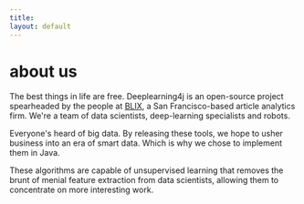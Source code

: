 ```yaml
---
title: 
layout: default
---
```


# about us

The best things in life are free. Deeplearning4j is an open-source project spearheaded by the people at [BLIX](blix.io), a San Francisco-based article analytics firm. We're a team of data scientists, deep-learning specialists and robots. 

Everyone's heard of big data. By releasing these tools, we hope to usher business into an era of smart data. Which is why we chose to implement them in Java. 

These algorithms are capable of unsupervised learning that removes the brunt of menial feature extraction from data scientists, allowing them to concentrate on more interesting work. 